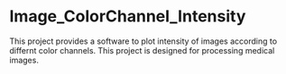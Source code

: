 # Image_ColorChannel_Intensity
This project provides a software to plot intensity of images according to differnt color channels. This project is designed for processing medical images.
